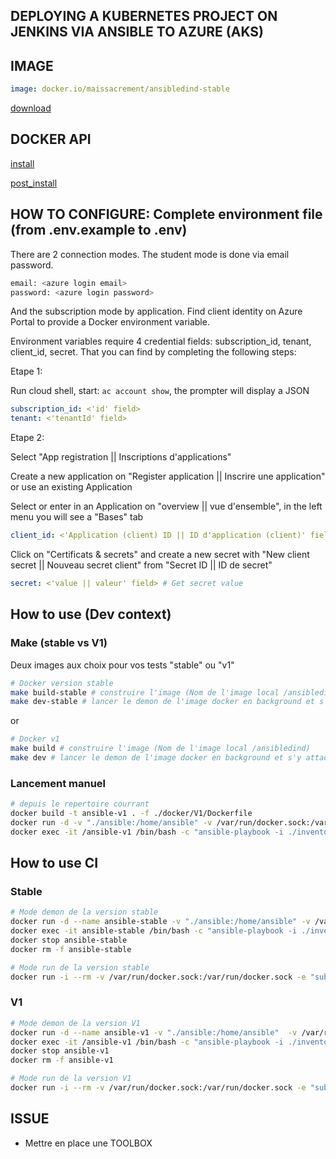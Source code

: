 ## DEPLOYING A KUBERNETES PROJECT ON JENKINS VIA ANSIBLE TO AZURE (AKS)

## IMAGE

```yaml
image: docker.io/maissacrement/ansibledind-stable
```
[download](https://hub.docker.com/repository/docker/maissacrement/ansibledind/general)

## DOCKER API

[install](https://docs.docker.com/engine/install/)

[post_install](https://docs.docker.com/engine/install/linux-postinstall)

## HOW TO CONFIGURE: Complete environment file (from .env.example to .env)

There are 2 connection modes. The student mode is done via email password.

```bash
email: <azure login email> 
password: <azure login password>
```

And the subscription mode by application. Find client identity on Azure Portal to provide a Docker environment variable.

Environment variables require 4 credential fields: subscription_id, tenant, client_id, secret. That you can find by completing the following steps:

Etape 1:

Run cloud shell, start: `ac account show`, the prompter will display a JSON

```yaml
subscription_id: <'id' field>
tenant: <'tenantId' field>
```

Etape 2:

Select "App registration || Inscriptions d'applications"

Create a new application on "Register application || Inscrire une application" or use an existing Application

Select or enter in an Application on "overview || vue d'ensemble", in the left menu you will see a "Bases" tab

```yaml
client_id: <'Application (client) ID || ID d'application (client)' field> 
```

Click on "Certificats & secrets" and create a new secret with "New client secret || Nouveau secret client" from "Secret ID || ID de secret"

```yaml
secret: <'value || valeur' field> # Get secret value
```

## How to use (Dev context)

### Make (stable vs V1)

Deux images aux choix pour vos tests "stable" ou "v1"

```bash
# Docker version stable
make build-stable # construire l'image (Nom de l'image local /ansibledind-stable)
make dev-stable # lancer le demon de l'image docker en background et s'y attacher sous bash
```

or

```bash
# Docker v1
make build # construire l'image (Nom de l'image local /ansibledind)
make dev # lancer le demon de l'image docker en background et s'y attacher sous bash
```

### Lancement manuel

```bash
# depuis le repertoire courrant
docker build -t ansible-v1 . -f ./docker/V1/Dockerfile
docker run -d -v "./ansible:/home/ansible" -v /var/run/docker.sock:/var/run/docker.sock --name ansible-v1 --env-file=.env ansible-v1
docker exec -it /ansible-v1 /bin/bash -c "ansible-playbook -i ./inventory/staging/hosts.yml site.yml"
```

## How to use CI

### Stable

```bash
# Mode demon de la version stable
docker run -d --name ansible-stable -v "./ansible:/home/ansible" -v /var/run/docker.sock:/var/run/docker.sock --env-file=.env maissacrement/ansibledind:b8c1df7-stable
docker exec -it ansible-stable /bin/bash -c "ansible-playbook -i ./inventory/staging/hosts.yml site.yml"
docker stop ansible-stable
docker rm -f ansible-stable
```

```bash
# Mode run de la version stable
docker run -i --rm -v /var/run/docker.sock:/var/run/docker.sock -e "subscription_id=$subscription_id" -e "client_id=$client_id" -e "secret=$secret" -e "tenant=$tenant" docker.io/maissacrement/ansibledind:b8c1df7-stable run ansible-playbook -i ./inventory/staging/hosts.yml site.yml
```

### V1

```bash
# Mode demon de la version V1
docker run -d --name ansible-v1 -v "./ansible:/home/ansible"  -v /var/run/docker.sock:/var/run/docker.sock --env-file=.env maissacrement/ansibledind:b8c1df7-v1
docker exec -it /ansible-v1 /bin/bash -c "ansible-playbook -i ./inventory/staging/hosts.yml site.yml"
docker stop ansible-v1
docker rm -f ansible-v1
```

```bash
# Mode run de la version V1
docker run -i --rm -v /var/run/docker.sock:/var/run/docker.sock -e "subscription_id=$subscription_id" -e "client_id=$client_id" -e "secret=$secret" -e "tenant=$tenant" docker.io/maissacrement/ansibledind:b8c1df7-v1 run ansible-playbook -i ./inventory/staging/hosts.yml site.yml
```

## ISSUE

- Mettre en place une TOOLBOX
